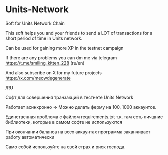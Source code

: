 # Units-Network
Soft for Units Network Chain

This soft helps you and your friends to send a LOT of transactions for a short period of time in Units network.

Can be used for gaining more XP in the testnet campaign

If there are any problems you can dm me via telegram https://t.me/smiling_kitten_228 (ru/en)

And also subscribe on X for my future projects https://x.com/meowdegenerate 

/RU

Софт для совершения транзакций в тестнете Units Network

Работает асинхронно => Можно делать ферму на 100, 1000 аккаунтов.

Единственная проблема с файлом requirements.txt т.к. там есть личшние библиотеки, которые в самом софте не используются

При окончании баланса на всех аккаунтах программа заканчивает работу автоматически

Само собой используйте на свой страх и риск господа.

